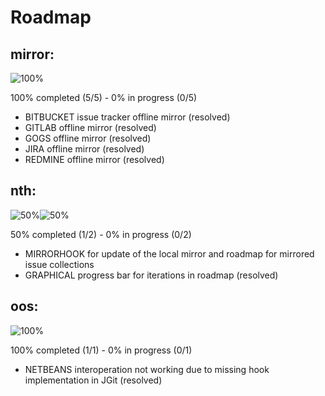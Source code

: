 # Roadmap

## mirror:

![100%](https://di.9f8.de/700x30/000000/FFFFFF.png&text=100%25)

100% completed (5/5) - 0% in progress (0/5)

* BITBUCKET issue tracker offline mirror (resolved)
* GITLAB offline mirror (resolved)
* GOGS offline mirror (resolved)
* JIRA offline mirror (resolved)
* REDMINE offline mirror (resolved)

## nth:

![50%](https://di.9f8.de/350x30/000000/FFFFFF.png&text=50%25)![50%](https://di.9f8.de/350x30/eeeeee/808080.png&text=50%25)

50% completed (1/2) - 0% in progress (0/2)

* MIRRORHOOK for update of the local mirror and roadmap for mirrored issue collections
* GRAPHICAL progress bar for iterations in roadmap (resolved)

## oos:

![100%](https://di.9f8.de/700x30/000000/FFFFFF.png&text=100%25)

100% completed (1/1) - 0% in progress (0/1)

* NETBEANS interoperation not working due to missing hook implementation in JGit (resolved)

